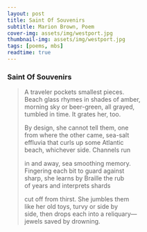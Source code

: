 ```yaml
---
layout: post
title: Saint Of Souvenirs
subtitle: Marion Brown, Poem
cover-img: assets/img/westport.jpg
thumbnail-img: assets/img/westport.jpg
tags: [poems, mbs]
readtime: true
---
```


### Saint Of Souvenirs

> A traveler pockets smallest pieces.  
Beach glass rhymes in shades of amber,  
morning sky or beer-green, all grayed,  
tumbled in time. It grates her, too.  
>
> By design, she cannot tell them, one  
from where the other came, sea-salt  
effluvia that curls up some Atlantic  
beach, whichever side. Channels run  
>
> in and away, sea smoothing memory.  
Fingering each bit to guard against  
sharp, she learns by Braille the rub  
of years and interprets shards  
>
> cut off from thirst. She jumbles them  
like her old toys, turvy or side by  
side, then drops each into a reliquary—  
jewels saved by drowning.  